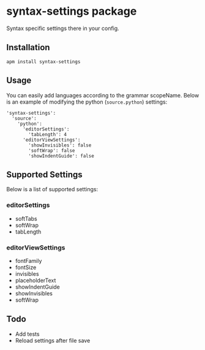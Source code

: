# syntax-settings package

Syntax specific settings there in your config.

## Installation

```
apm install syntax-settings
```

## Usage

You can easily add languages according to the grammar scopeName. Below is an example of modifying the python (`source.python`) settings:

```
'syntax-settings':
  'source':
    'python':
      'editorSettings':
        'tabLength': 4
      'editorViewSettings':
        'showInvisibles': false
        'softWrap': false
        'showIndentGuide': false
```

## Supported Settings

Below is a list of supported settings:

### editorSettings
- softTabs
- softWrap
- tabLength

### editorViewSettings
- fontFamily
- fontSize
- invisibles
- placeholderText
- showIndentGuide
- showInvisibles
- softWrap

## Todo

* Add tests
* Reload settings after file save
